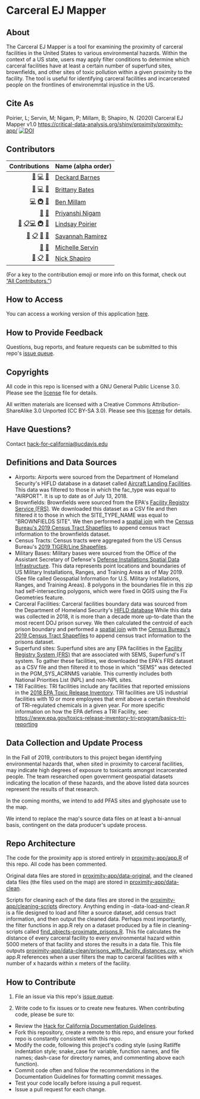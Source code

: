 # Carceral EJ Mapper

## About

The Carceral EJ Mapper is a tool for examining the proximity of carceral facilities in the United States to various environmental hazards. Within the context of a US state, users may apply filter conditions to determine which carceral facilities have at least a certain number of superfund sites, brownfields, and other sites of toxic pollution within a given proximity to the facility. The tool is useful for identifying carceral facilities and incarcerated people on the frontlines of environemntal injustice in the US.

## Cite As

Poirier, L; Servin, M; Nigam, P; Millam, B; Shapiro, N. (2020) Carceral EJ Mapper v1.0
https://critical-data-analysis.org/shiny/proximity/proximity-app/ [![DOI](https://zenodo.org/badge/DOI/10.5281/zenodo.4025271.svg)](https://doi.org/10.5281/zenodo.4025271)


## Contributors
<!-- ALL-CONTRIBUTORS-LIST:START -->
| Contributions | Name (alpha order) |
| ----: | :---- |
| [🔢](# "Content") [💻](# "Code") [🤔](# "Ideas and Planning") | [Deckard Barnes](https://github.com/djbarnes24601) |
| [🔢](# "Content") [💻](# "Code") [🤔](# "Ideas and Planning") | [Brittany Bates](https://github.com/bee-49) |
| [💻](# "Code") [🚇](# "Infrastructure") [🤔](# "Ideas and Planning") | [Ben Millam](https://github.com/benmillam) |
| [🔢](# "Content") [🤔](# "Ideas and Planning") | [Priyanshi Nigam](#) |
| [🔢](# "Content") [📋](# "Organizer")[💻](# "Code") [🚇](# "Infrastructure") [🤔](# "Ideas and Planning") | [Lindsay Poirier](https://github.com/lindsaypoirier) |
| [🔢](# "Content") [📋](# "Organizer") [🐛](# "Bug Reports") [🤔](# "Ideas and Planning") | [Savannah Ramirez](https://github.com/savannahramirez2) |
| [🔢](# "Content") [🤔](# "Ideas and Planning") | [Michelle Servin](https://github.com/mservin310) |
| [🔢](# "Content") [📋](# "Organizer") [🤔](# "Ideas and Planning") | [Nick Shapiro](https://github.com/shapironick) |

<!-- ALL-CONTRIBUTORS-LIST:END -->

(For a key to the contribution emoji or more info on this format, check out [“All Contributors.”](https://allcontributors.org/docs/en/emoji-key))

## How to Access

You can access a working version of this application [here](http://critical-data-analysis.org/shiny/proximity/proximity-app/).

## How to Provide Feedback

Questions, bug reports, and feature requests can be submitted to this repo's [issue queue](https://github.com/Carceral-Ecologies/Carceral-Proximity-Analysis/issues).

## Copyrights
All code in this repo is licensed with a GNU General Public License 3.0. Please see the [license](https://github.com/Carceral-Ecologies/Carceral-Proximity-Analysis/blob/master/LICENSE) file for details.

All written materials are licensed with a Creative Commons Attribution-ShareAlike 3.0 Unported (CC BY-SA 3.0). Please see this [license](https://creativecommons.org/licenses/by-sa/3.0/) for details.

## Have Questions?
Contact [hack-for-california@ucdavis.edu](mailto:hack-for-california@ucdavis.edu)

## Definitions and Data Sources

* Airports: Airports were sourced from the Department of Homeland Security's HIFLD database in a dataset called [Aircraft Landing Facilities](https://hifld-geoplatform.opendata.arcgis.com/datasets/aircraft-landing-facilities). This data was filtered to those in which the fac_type was equal to "AIRPORT". It is up to date as of July 13, 2018.
* Brownfields: Brownfields were sourced from the EPA's [Facility Registry Service (FRS)](https://www.epa.gov/frs/frs-data-resources). We downloaded this dataset as a CSV file and then filtered it to those in which the SITE_TYPE_NAME was equal to "BROWNFIELDS SITE". We then performed a [spatial join](https://github.com/Carceral-Ecologies/Carceral-Proximity-Analysis/issues/13) with the [Census Bureau's 2019 Census Tract Shapefiles](https://www2.census.gov/geo/tiger/TIGER2019/TRACT/) to append census tract information to the brownfields dataset.
* Census Tracts: Census tracts were aggregated from the US Census Bureau's [2019 TIGER/Line Shapefiles](https://www2.census.gov/geo/tiger/TIGER2019/TRACT/).
* Military Bases: Military bases were sourced from the Office of the Assistant Secretary of Defense's [Defense Installations Spatial Data Infrastructure](https://www.acq.osd.mil/eie/BSI/BEI_DISDI.html). This data represents point locations and boundaries of US Military Installations, Ranges, and Training Areas as of May 2019. (See file called Geospatial Information for U.S. Military Installations, Ranges, and Training Areas). 8 polygons in the boundaries file in this zip had self-intersecting polygons, which were fixed in QGIS using the Fix Geometries feature. 
* Carceral Facilities: Carceral facilities boundary data was sourced from the Department of Homeland Security's [HIFLD database](https://hifld-geoplatform.opendata.arcgis.com/datasets/prison-boundaries/data?geometry=97.022%2C-3.069%2C-116.728%2C75.954) While this data was collected in 2018, it is more than a decade more up-to-date than the most recent DOJ prison survey. We then calculated the centroid of each prison boundary and performed a [spatial join](https://github.com/Carceral-Ecologies/Carceral-Proximity-Analysis/issues/13) with the [Census Bureau's 2019 Census Tract Shapefiles](https://www2.census.gov/geo/tiger/TIGER2019/TRACT/) to append census tract information to the prisons dataset.
* Superfund sites: Superfund sites are any EPA facilities in the [Facility Registry System (FRS)](https://www.epa.gov/frs/frs-data-resources) that are associated with SEMS, Superfund's IT system. To gather these facilities, we downloaded the EPA's FRS dataset as a CSV file and then filtered it to those in which "SEMS" was detected in the PGM_SYS_ACRNMS variable. This currently includes both National Priorities List (NPL) and non-NPL sites. 
* TRI Facilities: TRI facilities include any facilities that reported emissions in the [2018 EPA Toxic Release Inventory](https://www.epa.gov/toxics-release-inventory-tri-program/tri-basic-data-files-calendar-years-1987-2018?). TRI facilities are US industrial facilities with 10 or more employees that emit above a certain threshold of TRI-regulated chemicals in a given year. For more specific information on how the EPA defines a TRI Facility, see: https://www.epa.gov/toxics-release-inventory-tri-program/basics-tri-reporting

## Data Collection and Update Process

In the Fall of 2019, contributors to this project began identifying environmental hazards that, when sited in proximity to carceral facilities, may indicate high degrees of exposure to toxicants amongst incarcerated people. The team researched open government geospatial datasets indicating the location of these hazards, and the above listed data sources represent the results of that research. 

In the coming months, we intend to add PFAS sites and glyphosate use to the map. 

We intend to replace the map's source data files on at least a bi-annual basis, contingent on the data producer's update process.

## Repo Architecture

The code for the proximity app is stored entirely in [proximity-app/app.R](proximity-app/app.R) of this repo. All code has been commented. 

Original data files are stored in [proximity-app/data-original](proximity-app/data-original), and the cleaned data files (the files used on the map) are stored in [proximity-app/data-clean](proximity-app/data-clean). 

Scripts for cleaning each of the data files are stored in the [proximity-app/cleaning-scripts](proximity-app/cleaning-scripts) directory. Anything ending in -data-load-and-clean.R is a file designed to load and filter a source dataset, add census tract information, and then output the cleaned data. Perhaps most importantly, the filter functions in app.R rely on a dataset produced by a file in cleaning-scripts called [find_objects-proximate_prisons.R](proximity-app/cleaning-scripts/find_objects_proximate_prisons.R). This file calculates the distance of every carceral facility to every environmental hazard within 5000 meters of that facility and stores the results in a data file. This file outputs [proximity-app/data-clean/prisons_with_facility_distances.csv](proximity-app/data-clean/prisons_with_facility_distances.csv), which app.R references when a user filters the map to carceral facilities with x number of x hazards within x meters of the facility. 

## How to Contribute

1. File an issue via this repo's [issue queue](https://github.com/Carceral-Ecologies/Carceral-Proximity-Analysis/issues).

2. Write code to fix issues or to create new features. When contributing code, please be sure to:

  * Review the [Hack for California Documentation Guidelines](https://docs.google.com/document/d/1f3isQQS7uho_vto2Bf5HvbZBtUA0Pe0f7NlR_ARjTQ8/edit?usp=sharing).
  * Fork this repository, create a remote to this repo, and ensure your forked repo is constantly consistent with this repo. 
  * Modify the code, following this project's coding style (using Ratliffe indentation style; snake_case for variable, function names, and file names; dash-case for directory names, and commenting above each function).
  * Commit code often and follow the recommendations in the Documentation Guidelines for formatting commit messages. 
  * Test your code locally before issuing a pull request.
  * Issue a pull request for each change.




